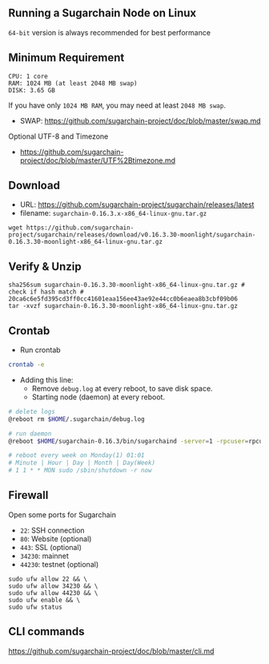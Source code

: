 Running a Sugarchain Node on Linux
----------------------------------
`64-bit` version is always recommended for best performance

## Minimum Requirement
```
CPU: 1 core
RAM: 1024 MB (at least 2048 MB swap)
DISK: 3.65 GB
```

If you have only `1024 MB RAM`, you may need at least `2048 MB swap`.
- SWAP: https://github.com/sugarchain-project/doc/blob/master/swap.md

Optional UTF-8 and Timezone
- https://github.com/sugarchain-project/doc/blob/master/UTF%2Btimezone.md

## Download
- URL: https://github.com/sugarchain-project/sugarchain/releases/latest
- filename: `sugarchain-0.16.3.x-x86_64-linux-gnu.tar.gz`

```
wget https://github.com/sugarchain-project/sugarchain/releases/download/v0.16.3.30-moonlight/sugarchain-0.16.3.30-moonlight-x86_64-linux-gnu.tar.gz
```

## Verify & Unzip
```
sha256sum sugarchain-0.16.3.30-moonlight-x86_64-linux-gnu.tar.gz # check if hash match # 20ca6c6e5fd395cd3ff0cc41601eaa156ee43ae92e44cc0b6eaea8b3cbf09b06
tar -xvzf sugarchain-0.16.3.30-moonlight-x86_64-linux-gnu.tar.gz
```

## Crontab

- Run crontab
```bash
crontab -e
```

- Adding this line:
  * Remove `debug.log` at every reboot, to save disk space.
  * Starting node (daemon) at every reboot.
```bash
# delete logs
@reboot rm $HOME/.sugarchain/debug.log

# run daemon
@reboot $HOME/sugarchain-0.16.3/bin/sugarchaind -server=1 -rpcuser=rpcuser -rpcpassword=rpcpassword -daemon

# reboot every week on Monday(1) 01:01
# Minute | Hour | Day | Month | Day(Week) 
# 1 1 * * MON sudo /sbin/shutdown -r now
```

## Firewall
Open some ports for Sugarchain
  * `22`: SSH connection
  * `80`: Website (optional)
  * `443`: SSL (optional)
  * `34230`: mainnet
  * `44230`: testnet (optional)

```
sudo ufw allow 22 && \
sudo ufw allow 34230 && \
sudo ufw allow 44230 && \
sudo ufw enable && \
sudo ufw status
```

## CLI commands
https://github.com/sugarchain-project/doc/blob/master/cli.md
